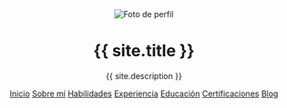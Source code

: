 <header>
  <img src="{{ site.baseurl }}/assets/images/profile.jpg" alt="Foto de perfil">
  <h1>{{ site.title }}</h1>
  <p>{{ site.description }}</p>
  <nav>
    <a href="{{ site.baseurl }}/">Inicio</a>
    <a href="{{ site.baseurl }}/about/">Sobre mí</a>
    <a href="{{ site.baseurl }}/skills/">Habilidades</a>
    <a href="{{ site.baseurl }}/experience/">Experiencia</a>
    <a href="{{ site.baseurl }}/education/">Educación</a>
    <a href="{{ site.baseurl }}/certifications/">Certificaciones</a>
    <a href="{{ site.baseurl }}/blog/">Blog</a>
  </nav>
</header>
